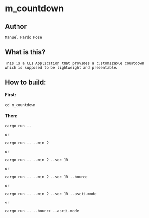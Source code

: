 # m_countdown

## Author
    Manuel Pardo Pose

## What is this?
    This is a CLI Application that provides a customizable countdown
    which is supposed to be lightweight and presentable.

## How to build:
#### First:

    cd m_countdown


#### Then:

    cargo run --

    or

    cargo run -- --min 2

    or

    cargo run -- --min 2 --sec 10

    or

    cargo run -- --min 2 --sec 10 --bounce

    or

    cargo run -- --min 2 --sec 10 --ascii-mode

    or

    cargo run -- --bounce --ascii-mode

